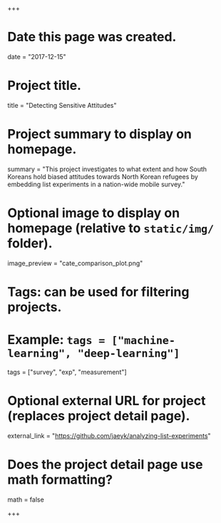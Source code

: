 +++
# Date this page was created.
date = "2017-12-15"

# Project title.
title = "Detecting Sensitive Attitudes"

# Project summary to display on homepage.
summary = "This project investigates to what extent and how South Koreans hold biased attitudes towards North Korean refugees by embedding list experiments in a nation-wide mobile survey."

# Optional image to display on homepage (relative to `static/img/` folder).
image_preview = "cate_comparison_plot.png"

# Tags: can be used for filtering projects.
# Example: `tags = ["machine-learning", "deep-learning"]`
tags = ["survey", "exp", "measurement"]

# Optional external URL for project (replaces project detail page).
external_link = "https://github.com/jaeyk/analyzing-list-experiments"

# Does the project detail page use math formatting?
math = false

+++


